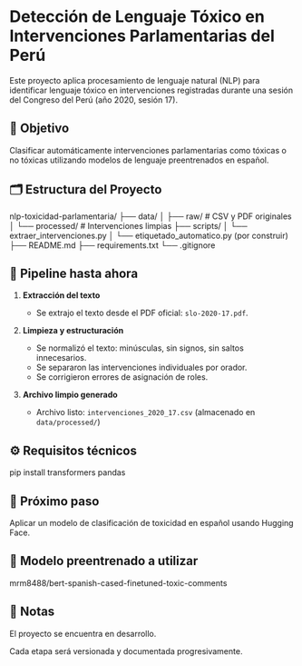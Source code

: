 # Detección de Lenguaje Tóxico en Intervenciones Parlamentarias del Perú

Este proyecto aplica procesamiento de lenguaje natural (NLP) para identificar lenguaje tóxico en intervenciones registradas durante una sesión del Congreso del Perú (año 2020, sesión 17).

## 📌 Objetivo

Clasificar automáticamente intervenciones parlamentarias como tóxicas o no tóxicas utilizando modelos de lenguaje preentrenados en español.

## 🗂️ Estructura del Proyecto
nlp-toxicidad-parlamentaria/
├── data/
│ ├── raw/ # CSV y PDF originales
│ └── processed/ # Intervenciones limpias
├── scripts/
│ └── extraer_intervenciones.py
│ └── etiquetado_automatico.py (por construir)
├── README.md
├── requirements.txt
└── .gitignore

## 🔄 Pipeline hasta ahora

1. **Extracción del texto**  
   - Se extrajo el texto desde el PDF oficial: `slo-2020-17.pdf`.

2. **Limpieza y estructuración**  
   - Se normalizó el texto: minúsculas, sin signos, sin saltos innecesarios.
   - Se separaron las intervenciones individuales por orador.
   - Se corrigieron errores de asignación de roles.

3. **Archivo limpio generado**  
   - Archivo listo: `intervenciones_2020_17.csv` (almacenado en `data/processed/`)

## ⚙️ Requisitos técnicos

pip install transformers pandas

## 🚧 Próximo paso
Aplicar un modelo de clasificación de toxicidad en español usando Hugging Face.

## 🧠 Modelo preentrenado a utilizar
mrm8488/bert-spanish-cased-finetuned-toxic-comments

## 📌 Notas
El proyecto se encuentra en desarrollo.

Cada etapa será versionada y documentada progresivamente.
